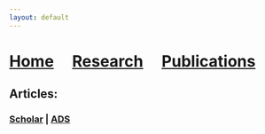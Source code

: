 ```yaml
---
layout: default
---
```

# [Home](index)  &nbsp; &nbsp;  [Research](Research)  &nbsp; &nbsp;  [Publications](Pub) 





## Articles: 
### [Scholar](https://scholar.google.ca/citations?user=KCgpd4UAAAAJ&hl=en) | [ADS](https://ui.adsabs.harvard.edu/search/p_=0&q=%3Dauthor%3A%22Shalaby%2C%20Mohamad%22&sort=date%20desc%2C%20bibcode%20desc)


